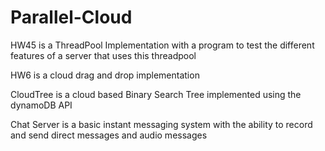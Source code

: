 # Parallel-Cloud

HW45 is a ThreadPool Implementation with a program to test the different features of a server that uses this threadpool

HW6 is a cloud drag and drop implementation

CloudTree is a cloud based Binary Search Tree implemented using the dynamoDB API

Chat Server is a basic instant messaging system with the ability to record and send direct messages and audio messages 
